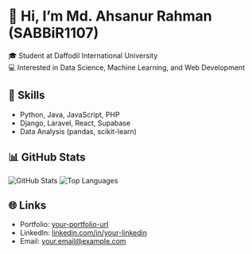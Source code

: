 # 👋 Hi, I’m Md. Ahsanur Rahman (SABBiR1107)

🎓 Student at Daffodil International University  
💻 Interested in Data Science, Machine Learning, and Web Development  

## 🧰 Skills
- Python, Java, JavaScript, PHP  
- Django, Laravel, React, Supabase  
- Data Analysis (pandas, scikit-learn)

## 📊 GitHub Stats
![GitHub Stats](https://github-readme-stats.vercel.app/api?username=SABBiR1107&show_icons=true&theme=radical)
![Top Languages](https://github-readme-stats.vercel.app/api/top-langs/?username=SABBiR1107&layout=compact&theme=radical)

## 🌐 Links
- Portfolio: [your-portfolio-url](https://your-portfolio-url)
- LinkedIn: [linkedin.com/in/your-linkedin](https://linkedin.com/in/your-linkedin)
- Email: your.email@example.com
